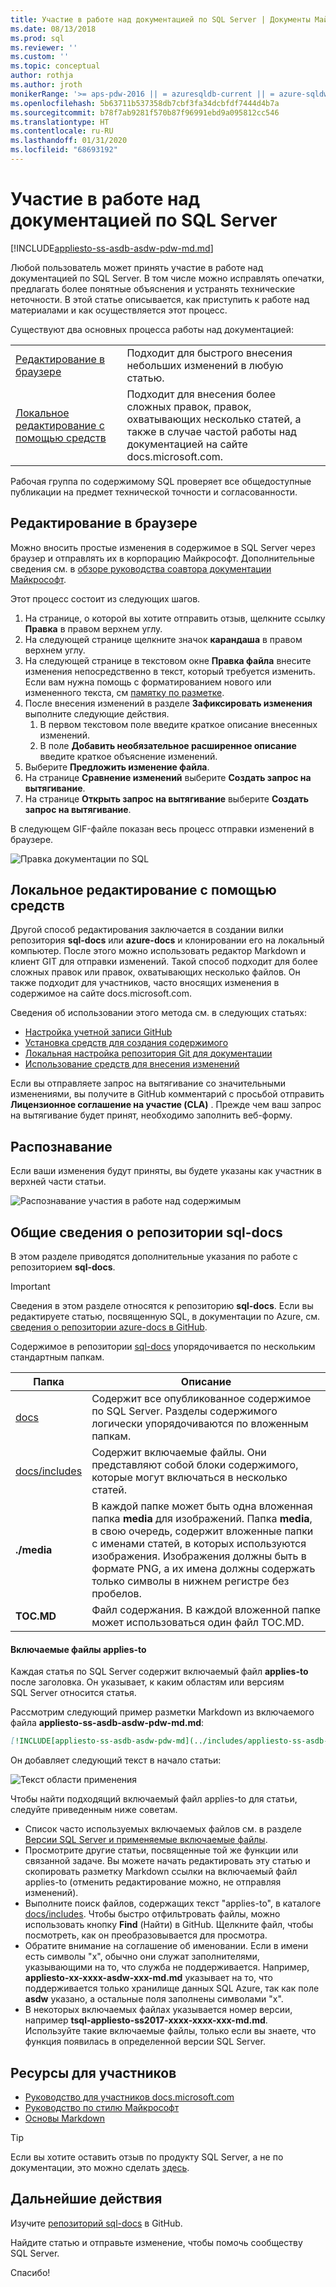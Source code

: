 ```yaml
---
title: Участие в работе над документацией по SQL Server | Документы Майкрософт
ms.date: 08/13/2018
ms.prod: sql
ms.reviewer: ''
ms.custom: ''
ms.topic: conceptual
author: rothja
ms.author: jroth
monikerRange: '>= aps-pdw-2016 || = azuresqldb-current || = azure-sqldw-latest || >= sql-server-2016 || >= sql-server-linux-2017 || = sqlallproducts-allversions'
ms.openlocfilehash: 5b63711b537358db7cbf3fa34dcbfdf7444d4b7a
ms.sourcegitcommit: b78f7ab9281f570b87f96991ebd9a095812cc546
ms.translationtype: HT
ms.contentlocale: ru-RU
ms.lasthandoff: 01/31/2020
ms.locfileid: "68693192"
---
```

# <a name="how-to-contribute-to-sql-server-documentation"></a>Участие в работе над документацией по SQL Server

[!INCLUDE[appliesto-ss-asdb-asdw-pdw-md.md](../includes/appliesto-ss-asdb-asdw-pdw-md.md)]

Любой пользователь может принять участие в работе над документацией по SQL Server. В том числе можно исправлять опечатки, предлагать более понятные объяснения и устранять технические неточности. В этой статье описывается, как приступить к работе над материалами и как осуществляется этот процесс.

Существуют два основных процесса работы над документацией:

|||
|---|---|
| [Редактирование в браузере](#githubui) | Подходит для быстрого внесения небольших изменений в любую статью. |
| [Локальное редактирование с помощью средств](#tools) | Подходит для внесения более сложных правок, правок, охватывающих несколько статей, а также в случае частой работы над документацией на сайте docs.microsoft.com. |

Рабочая группа по содержимому SQL проверяет все общедоступные публикации на предмет технической точности и согласованности. 

## <a id="githubui"></a> Редактирование в браузере

Можно вносить простые изменения в содержимое в SQL Server через браузер и отправлять их в корпорацию Майкрософт. Дополнительные сведения см. в [обзоре руководства соавтора документации Майкрософт](https://docs.microsoft.com/contribute/#quick-edits-to-existing-documents). 

Этот процесс состоит из следующих шагов. 

1. На странице, о которой вы хотите отправить отзыв, щелкните ссылку **Правка** в правом верхнем углу.
1. На следующей странице щелкните значок **карандаша** в правом верхнем углу.
1. На следующей странице в текстовом окне **Правка файла** внесите изменения непосредственно в текст, который требуется изменить.
    Если вам нужна помощь с форматированием нового или измененного текста, см [памятку по разметке](https://github.com/adam-p/markdown-here/wiki/Markdown-Cheatsheet).
1. После внесения изменений в разделе **Зафиксировать изменения** выполните следующие действия.
    1. В первом текстовом поле введите краткое описание внесенных изменений.
    1. В поле **Добавить необязательное расширенное описание** введите краткое объяснение изменений.
1. Выберите **Предложить изменение файла**.
1. На странице **Сравнение изменений** выберите **Создать запрос на вытягивание**. 
1. На странице **Открыть запрос на вытягивание** выберите **Создать запрос на вытягивание**. 

В следующем GIF-файле показан весь процесс отправки изменений в браузере.

![Правка документации по SQL](media/sql-server-docs-navigation-guide/edit-sql-docs.gif)

## <a id="tools"></a> Локальное редактирование с помощью средств

Другой способ редактирования заключается в создании вилки репозитория **sql-docs** или **azure-docs** и клонировании его на локальный компьютер. После этого можно использовать редактор Markdown и клиент GIT для отправки изменений. Такой способ подходит для более сложных правок или правок, охватывающих несколько файлов. Он также подходит для участников, часто вносящих изменения в содержимое на сайте docs.microsoft.com.

Сведения об использовании этого метода см. в следующих статьях:

- [Настройка учетной записи GitHub](https://docs.microsoft.com/contribute/get-started-setup-github)
- [Установка средств для создания содержимого](https://docs.microsoft.com/contribute/get-started-setup-tools)
- [Локальная настройка репозитория Git для документации](https://docs.microsoft.com/contribute/get-started-setup-local)
- [Использование средств для внесения изменений](https://docs.microsoft.com/contribute/how-to-write-workflows-major)

Если вы отправляете запрос на вытягивание со значительными изменениями, вы получите в GitHub комментарий с просьбой отправить **Лицензионное соглашение на участие (CLA)** . Прежде чем ваш запрос на вытягивание будет принят, необходимо заполнить веб-форму.

## <a name="recognition"></a>Распознавание

Если ваши изменения будут приняты, вы будете указаны как участник в верхней части статьи.

![Распознавание участия в работе над содержимым](./media/sql-server-docs-contribute/contribution-recognition.png)

## <a name="sql-docs-overview"></a>Общие сведения о репозитории sql-docs

В этом разделе приводятся дополнительные указания по работе с репозиторием **sql-docs**.

> [!IMPORTANT]
> Сведения в этом разделе относятся к репозиторию **sql-docs**. Если вы редактируете статью, посвященную SQL, в документации по Azure, см. [сведения о репозитории azure-docs в GitHub](https://github.com/MicrosoftDocs/azure-docs/blob/master/README.md).

Содержимое в репозитории [sql-docs](https://github.com/MicrosoftDocs/sql-docs) упорядочивается по нескольким стандартным папкам.

| Папка | Описание |
|---|---|
| [docs](https://github.com/MicrosoftDocs/sql-docs/tree/live/docs) | Содержит все опубликованное содержимое по SQL Server. Разделы содержимого логически упорядочиваются по вложенным папкам. |
| [docs/includes](https://github.com/MicrosoftDocs/sql-docs/tree/live/docs/includes) | Содержит включаемые файлы. Они представляют собой блоки содержимого, которые могут включаться в несколько статей. |
| **./media** | В каждой папке может быть одна вложенная папка **media** для изображений. Папка **media**, в свою очередь, содержит вложенные папки с именами статей, в которых используются изображения. Изображения должны быть в формате PNG, а их имена должны содержать только символы в нижнем регистре без пробелов. |
| **TOC.MD** | Файл содержания. В каждой вложенной папке может использоваться один файл TOC.MD. |

#### <a name="applies-to-includes"></a>Включаемые файлы applies-to

Каждая статья по SQL Server содержит включаемый файл **applies-to** после заголовка. Он указывает, к каким областям или версиям SQL Server относится статья.

Рассмотрим следующий пример разметки Markdown из включаемого файла **appliesto-ss-asdb-asdw-pdw-md.md**:

```Markdown
[!INCLUDE[appliesto-ss-asdb-asdw-pdw-md](../includes/appliesto-ss-asdb-asdw-pdw-md.md)]
```

Он добавляет следующий текст в начало статьи:

![Текст области применения](./media/sql-server-docs-contribute/applies-to.png)

Чтобы найти подходящий включаемый файл applies-to для статьи, следуйте приведенным ниже советам.

- Список часто используемых включаемых файлов см. в разделе [Версии SQL Server и применяемые включаемые файлы](applies-to-includes.md).
- Просмотрите другие статьи, посвященные той же функции или связанной задаче. Вы можете начать редактировать эту статью и скопировать разметку Markdown ссылки на включаемый файл applies-to (отменить редактирование можно, не отправляя изменений).
- Выполните поиск файлов, содержащих текст "applies-to", в каталоге [docs/includes](https://github.com/MicrosoftDocs/sql-docs/tree/live/docs/includes). Чтобы быстро отфильтровать файлы, можно использовать кнопку **Find** (Найти) в GitHub. Щелкните файл, чтобы посмотреть, как он преобразовывается для просмотра.
- Обратите внимание на соглашение об именовании. Если в имени есть символы "x", обычно они служат заполнителями, указывающими на то, что служба не поддерживается. Например, **appliesto-xx-xxxx-asdw-xxx-md.md** указывает на то, что поддерживается только хранилище данных SQL Azure, так как поле **asdw** указано, а остальные поля заполнены символами "x".
- В некоторых включаемых файлах указывается номер версии, например **tsql-appliesto-ss2017-xxxx-xxxx-xxx-md.md**. Используйте такие включаемые файлы, только если вы знаете, что функция появилась в определенной версии SQL Server.

## <a name="contributor-resources"></a>Ресурсы для участников

- [Руководство для участников docs.microsoft.com](https://docs.microsoft.com/contribute/)
- [Руководство по стилю Майкрософт](https://docs.microsoft.com/teamblog/style-guide)
- [Основы Markdown](https://help.github.com/articles/getting-started-with-writing-and-formatting-on-github/)

> [!TIP]
> Если вы хотите оставить отзыв по продукту SQL Server, а не по документации, это можно сделать [здесь](https://feedback.azure.com/forums/908035-sql-server).

## <a name="next-steps"></a>Дальнейшие действия

Изучите [репозиторий sql-docs](https://github.com/MicrosoftDocs/sql-docs) в GitHub.

Найдите статью и отправьте изменение, чтобы помочь сообществу SQL Server. 

Спасибо!
